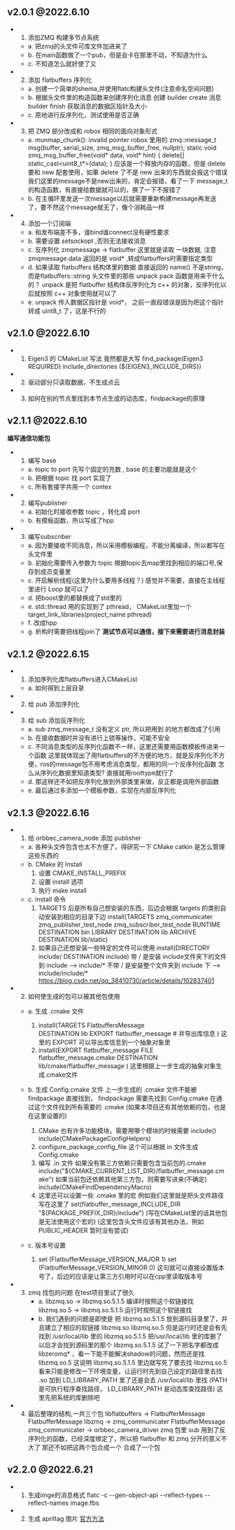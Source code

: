 ## v2.0.1 @2022.6.10 ##
* 1. 添加ZMQ 构建多节点系统
    * a. 把zmq的头文件可库文件加进来了
    * b. 在main函数做了一个pub，但是会卡在那里不动，不知道为什么
    * c. 不知道怎么就好使了又

* 2. 添加 flatbuffers 序列化
    * a. 创建一个简单的shema,并使用flatc构建头文件(注意命名空间问题)
    * b. 根据头文件里的构造函数来创建序列化消息
         创建 builder
         create 消息
         builder finish
         获取消息的数据区指针及大小
    * c. 原地进行反序列化，测试使用是否正确

* 3. 把 ZMQ 部分改成和 robox 相同的面向对象形式
    * a. munmap_chunk(): invalid pointer 
        robox 里用的 zmq::message_t msg(buffer, serial_size, zmq_msg_buffer_free, nullptr);
        static void zmq_msg_buffer_free(void* data, void* hint) { delete[] static_cast<uint8_t*>(data); }
        应该是一个释放内存的函数，但是 delete 要和 new 配套使用，如果 delete 了不是 new 出来的东西就会报这个错误
        我们这里的message不是new出来的，肯定会报错，看了一下 message_t 的构造函数，有直接给数据就可以的，换了一下不报错了
    * b. 在主循环里发送一次message以后就需要重新构建message再发送了，要不然这个message就无了，像个消耗品一样


* 4. 添加一个订阅端
    * a. 和发布端差不多，谁bind谁connect没有硬性要求
    * b. 需要设置 setsockopt ,否则无法接收消息
    * c. 反序列化 zmqmessage -> flatbuffer
         这里就是读取 一块数据, 注意 zmqmessage.data 返回的是 void* ,转成flatbuffers时需要指定类型
    * d. 如果读取 flatbuffers 结构体里的数据
         直接返回的 name() 不是string， 而是flatbuffers::string
         头文件里的那些 unpack pack 函数是用来干什么的？
         unpack 是把 flatbuffer 结构体反序列化为 c++ 的对象，反序列化以后就按照 c++ 对象使用就可以了
    * e. unpack 传入数据区指针是 void*， 之前一直段错误是因为把这个指针转成 uint8_t 了，这是不行的

## v2.1.0 @2022.6.10 ##
* 1. Eigen3 的 CMakeList 写法
    竟然都是大写
    find_package(Eigen3 REQUIRED)
    include_directories (${EIGEN3_INCLUDE_DIRS})
* 2. 驱动部分只读取数据，不生成点云
* 3. 如何在别的节点里找到本节点生成的动态库，findpackage的原理

## v2.1.1 @2022.6.10 ##
**编写通信功能包**
* 1. 编写 base
    * a. topic to port 先写个固定的充数 , base 的主要功能就是这个
    * b. 把根据 topic 找 port 实现了
    * c. 所有套接字共用一个 contex

* 2. 编写publisher
    * a. 初始化时接收参数 topic ，转化成 port
    * b. 有模板函数，所以写成了hpp

* 3. 编写subscriber
    * a. 因为要接收不同消息，所以采用模板编程，不能分离编译，所以都写在头文件里
    * b. 初始化需要传入参数为 topic 
         根据topic去map里找到相应的端口号,保存到成员变量里
    * c. 开启解析线程(这里为什么要用多线程？)
         感觉并不需要，直接在主线程里进行 Loop 就可以了
    * d. 把boost里的都替换成了std里的
    * e. std::thread 用的实现到了 pthread， CMakeList里加一个
         target_link_libraries(project_name
                                pthread)
    * f. 改成hpp
    * g. 析构时需要把线程join了
**测试节点可以通信，接下来需要进行消息封装**

## v2.1.2 @2022.6.15 ##
* 1. 添加序列化库flatbuffers进入CMakeList
    * a. 如何得到上层目录
* 2. 给 pub 添加序列化
* 3. 给 sub 添加反序列化
    * a. sub zmq_message_t 没有定义 ptr, 所以把用到 <M> 的地方都改成了引用
    * b. 在接收数据时并没有进行上锁等操作，可能不安全
    * c. 不同消息类型的反序列化函数不一样，这里还需要用函数模板传进来一个函数
         这里就体现出了用flatbuffers的不方便的地方，就是反序列化不方便，ros的message包不用考虑消息类型，都用的同一个反序列化函数
         怎么从序列化数据里知道类型?
         直接就用roottype就行了
    * d. 那这样还不如把反序列化放到外部类里来做，反正都是调用外部函数
    * e. 最后通过多添加一个模板参数，实现在内部反序列化

## v2.1.3 @2022.6.16 ##
* 1. 给 orbbec_camera_node 添加 publisher
    * a. 各种头文件包含也太不方便了，得研究一下  CMake catkin 是怎么管理这些东西的
    * b. CMake 的 Install
        1. 设置 CMAKE_INSTALL_PREFIX
        2. 设置 install 选项  
        3. 执行 make install
    * c. install 命令
        1. TARGETS 后是所有自己想安装的东西，后边会根据 targets 的类别自动安装到相应的目录下边
            install(TARGETS zmq_communicater zmq_publisher_test_node zmq_subscriber_test_node
            RUNTIME DESTINATION bin
            LIBRARY DESTINATION lib
            ARCHIVE DESTINATION lib/static)
        2. 如果自己还想安装一些特定的文件可以使用
            install(DIRECTORY include/ DESTINATION include)
            带 / 是安装 include文件夹下的文件到 include  -->  include/*
            不带 / 是安装整个文件夹到 include 下         -->  include/include/*
            https://blog.csdn.net/qq_38410730/article/details/102837401

* 2. 如何使生成的包可以被其他包使用
    * a. 生成 .cmake 文件
        1. install(TARGETS FlatbuffersMessage  
            DESTINATION lib 
            EXPORT flatbuffer_message # 并导出库信息
            )
            这里的 EXPORT 可以导出库信息到一个抽象对象里
        2. install(EXPORT flatbuffer_message 
                FILE flatbuffer_message.cmake
                DESTINATION lib/cmake/flatbuffer_message
                )
            这里根据上一步生成的抽象对象生成.cmake文件

    * b. 生成 Config.cmake 文件
        上一步生成的 .cmake 文件不能被 findpackage 直接找到，
        findpackage 需要先找到 Config.cmake 在通过这个文件找到所有需要的 .cmake (如果本项目还有其他依赖的包，也是在这里设置的)
        1. CMake 也有许多功能模块，需要用哪个模块的时候需要 include()
            include(CMakePackageConfigHelpers)
        2. configure_package_config_file
            这个可以根据 in 文件生成 Config.cmake
        3. 编写 .in 文件
            如果没有第三方依赖只需要包含当前包的.cmake
            include("${CMAKE_CURRENT_LIST_DIR}/flatbuffer_message.cmake")
            如果当前包还依赖其他第三方包，则需要写进来(不确定)
            include(CMakeFindDependencyMacro) 
        4. 这里还可以设置一些 .cmake 里的宏
            例如我们这里就是把头文件路径写在这里了
            set(flatbuffer_message_INCLUDE_DIR "${PACKAGE_PREFIX_DIR}/include")
            (写在CMakeList里的话其他包是无法使用这个宏的)
            (这里包含头文件应该有其他办法，例如 PUBLIC_HEADER 暂时没有尝试)
    * c. 版本号设置
        1. set (FlatbufferMessage_VERSION_MAJOR 1)
           set (FlatbufferMessage_VERSION_MINOR 0)
           这句就可以直接设置版本号了，后边的应该是让第三方引用时可以在cpp里读取版本号

* 3. zmq 找包的问题
        在test项目里试了很久 
     * a. libzmq.so -> libzmq.so.5.1.5          编译时按照这个软链接找
          libzmq.so.5 -> libzmq.so.5.1.5        运行时按照这个软链接找
     * b. 我们遇到的问题是即使是
          把 libzmq.so.5.1.5 放到源码目录里了，并且建立了相应的软链接 libzmq.so libzmq.so.5
          但是运行时还是会有先找到 /usr/local/lib 里的 libzmq.so.5.1.5
          把/usr/local/lib 里的库删了以后才会找到源码里的那个 libzmq.so.5.1.5
          试了一下把名字都改成 libzeromq* ，看一下能不能解决shadow的问题，然而还是找 libzmq.so.5
          这说明 libzmq.so.5.1.5 里边就写死了要去找 libzmq.so.5
          看来只能是修改一下环境变量，让运行时先到自己设定的路径里去找 .so
          加到 LD_LIBRARY_PATH 里了还是会去 /usr/local/lib 里找
          (PATH 是可执行程序查找路径， LD_LIBRARY_PATH 是动态库查找路径)
          这里先把系统的库删除吧

* 4. 最后整理的结构,一共三个包
     libflatbuffers -> FlatbufferMessage
     FlatbufferMessage libzmq -> zmq_communicater 
     FlatbufferMessage zmq_communicater -> orbbec_camera_driver
     zmq 包里 sub 用到了反序列化的函数，已经深度绑定了，所以把 flatbuffer 和 zmq 分开的意义不大了
     那还不如把这两个包合成一个
     合成了一个包
## v2.2.0 @2022.6.21 ##    
* 1. 生成imge的消息格式
     flatc -c --gen-object-api --reflect-types --reflect-names image.fbs
* 2. 生成 apriltag 图片
     [官方方法](https://github.com/AprilRobotics/apriltag-generation)